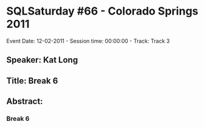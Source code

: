 # SQLSaturday #66 - Colorado Springs 2011
Event Date: 12-02-2011 - Session time: 00:00:00 - Track: Track 3
## Speaker: Kat Long
## Title: Break 6
## Abstract:
### Break 6
